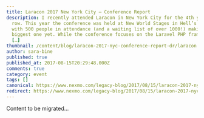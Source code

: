 ```yaml
---
title: Laracon 2017 New York City – Conference Report
description: I recently attended Laracon in New York City for the 4th year in a
  row. This year the conference was held at New World Stages in Hell’s Kitchen,
  with 500 people in attendance (and a waiting list of over 1000!) making it the
  biggest one yet. While the conference focuses on the Laravel PHP framework,
  […]
thumbnail: /content/blog/laracon-2017-nyc-conference-report-dr/laracon.jpg
author: sara-bine
published: true
published_at: 2017-08-15T20:29:48.000Z
comments: true
category: event
tags: []
canonical: https://www.nexmo.com/legacy-blog/2017/08/15/laracon-2017-nyc-conference-report-dr
redirect: https://www.nexmo.com/legacy-blog/2017/08/15/laracon-2017-nyc-conference-report-dr
---
```


Content to be migrated...
